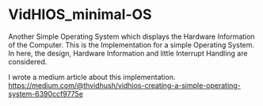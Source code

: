 # VidHIOS_minimal-OS
Another Simple Operating System which displays the Hardware Information of the Computer.
This is the Implementation for a simple Operating System.
In here, the design, Hardware Information and little Interrupt Handling are considered.

I wrote a medium article about this implementation. https://medium.com/@thvidhush/vidhios-creating-a-simple-operating-system-6390ccf9775e
